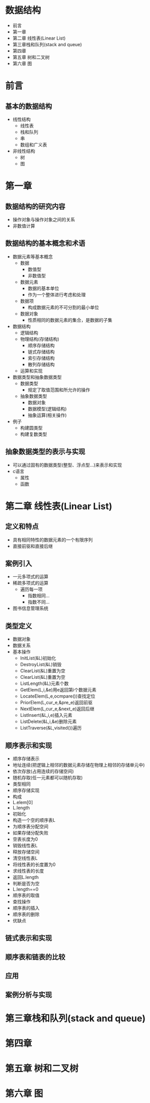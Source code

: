 # 数据结构

* 前言
* 第一章
* 第二章 线性表(Linear List)
* 第三章栈和队列(stack and queue)
* 第四章
* 第五章 树和二叉树
* 第六章 图

# 前言
## 基本的数据结构
* 线性结构
  * 线性表
  * 栈和队列
  * 串
  * 数组和广义表 
* 非线性结构
  * 树
  * 图  
# 第一章
## 数据结构的研究内容
* 操作对象与操作对象之间的关系
* 非数值计算
## 数据结构的基本概念和术语
* 数据元素等基本概念
  * 数据
    * 数值型
    * 非数值型 
  * 数据元素
    * 数据的基本单位
    * 作为一个整体进行考虑和处理
  * 数据项
    * 构成数据元素的不可分割的最小单位 
  * 数据对象 
    * 性质相同的数据元素的集合，是数据的子集 
* 数据结构
  * 逻辑结构
  * 物理结构(存储结构)
    * 顺序存储结构
    * 链式存储结构
    * 索引存储结构
    * 散列存储结构 
  * 运算和实现 
* 数据类型和抽象数据类型
  * 数据类型
    * 规定了取值范围和所允许的操作
  * 抽象数据类型
    * 数据对象
    * 数据模型(逻辑结构)
    * 抽象运算(相关操作)   
* 例子
  * 构建圆类型
  * 构建复数类型 
## 抽象数据类型的表示与实现
* 可以通过固有的数据类型(整型、浮点型...)来表示和实现
* c语言
  * 属性
  * 函数 

# 第二章 线性表(Linear List)
## 定义和特点
* 具有相同特性的数据元素的一个有限序列
* 直接前驱和直接后继
## 案例引入
* 一元多项式的运算
* 稀疏多项式的运算
  * 遍历每一项
    * 指数相同...
    * 指数不同...
* 图书信息管理系统   

## 类型定义
  * 数据对象
  * 数据关系
  * 基本操作
    * InitList(&L)初始化
    * DestroyList(&L)销毁
    * ClearList(&L)重置为空
    * ClearList(&L)重置为空
    * ListLength(&L)元素个数
    * GetElem(L,i,&e)用e返回第i个数据元素
    * LocateElem(L,e,ocmpare())查找定位
    * PriorElem(L,cur_e,&pre_e)返回前驱
    * NextElem(L,cur_e,&next_e)返回后继
    * ListInsert(&L,i,e)插入元素
    * ListDelete(&L,i,&e)删除元素
    * ListTraverse(&L,visited())遍历
## 顺序表示和实现
* 顺序存储表示
 * 地址连续(把逻辑上相邻的数据元素存储在物理上相邻的存储单元中)
 * 依次存放(占用连续的存储空间)
 * 随机存取(任一元素都可以随机存取)
 * 类型相同
* 顺序存储实现
 * 构成
  * L.elem[0]
  * L.length
 * 初始化
  * 构造一个空的顺序表L
  * 为顺序表分配空间
  * 如果存储分配失败
  * 空表长度为0
 * 销毁线性表L
  * 释放存储空间
 * 清空线性表L
  * 将线性表的长度置为0
 * 求线性表的长度
  * 返回L.length
 * 判断是否为空
  * L.length==0
 * 顺序表的取值
 * 查找操作
 * 顺序表的插入
 * 顺序表的删除
 * 优缺点
## 链式表示和实现
## 顺序表和链表的比较
## 应用
## 案例分析与实现

# 第三章栈和队列(stack and queue)
# 第四章
# 第五章 树和二叉树
# 第六章 图
